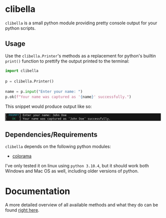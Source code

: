 # clibella

`clibella` is a small python module providing pretty console output for your python scripts.

## Usage

Use the `clibella.Printer`'s methods as a replacement for python's builtin `print()` function to prettify the output printed to the terminal:

```python
import clibella

p = clibella.Printer()

name = p.input("Enter your name: ")
p.ok(f"Your name was captured as '{name}' successfully.")
```

This snippet would produce output like so:

![output demo](doc/demo.png)

## Dependencies/Requirements

`clibella` depends on the following python modules:

* [colorama](https://pypi.org/project/colorama/)

I've only tested it on linux using `python 3.10.4`, but it should work both Windows and Mac OS as well, including older versions of python.

# Documentation

A more detailed overview of all available methods and what they do can be found [right here](https://htmlpreview.github.io/?https://github.com/ulinja/clibella/blob/main/doc/clibella/clibella.html).
